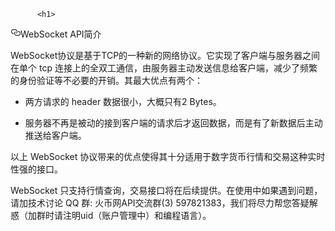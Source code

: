 
          <h1>
<a id="user-content-websocket-api简介" class="anchor" href="#websocket-api%E7%AE%80%E4%BB%8B" aria-hidden="true"><svg class="octicon octicon-link" viewBox="0 0 16 16" version="1.1" width="16" height="16" aria-hidden="true"><path fill-rule="evenodd" d="M4 9h1v1H4c-1.5 0-3-1.69-3-3.5S2.55 3 4 3h4c1.45 0 3 1.69 3 3.5 0 1.41-.91 2.72-2 3.25V8.59c.58-.45 1-1.27 1-2.09C10 5.22 8.98 4 8 4H4c-.98 0-2 1.22-2 2.5S3 9 4 9zm9-3h-1v1h1c1 0 2 1.22 2 2.5S13.98 12 13 12H9c-.98 0-2-1.22-2-2.5 0-.83.42-1.64 1-2.09V6.25c-1.09.53-2 1.84-2 3.25C6 11.31 7.55 13 9 13h4c1.45 0 3-1.69 3-3.5S14.5 6 13 6z"></path></svg></a>WebSocket API简介</h1>
<p>WebSocket协议是基于TCP的一种新的网络协议。它实现了客户端与服务器之间在单个 tcp 连接上的全双工通信，由服务器主动发送信息给客户端，减少了频繁的身份验证等不必要的开销。其最大优点有两个：</p>
<ul>
<li>
<p>两方请求的 header 数据很小，大概只有2 Bytes。</p>
</li>
<li>
<p>服务器不再是被动的接到客户端的请求后才返回数据，而是有了新数据后主动推送给客户端。</p>
</li>
</ul>
<p>以上 WebSocket 协议带来的优点使得其十分适用于数字货币行情和交易这种实时性强的接口。</p>
<p>WebSocket 只支持行情查询，交易接口将在后续提供。在使用中如果遇到问题，请加技术讨论 QQ 群: 火币网API交流群(3) 597821383，我们将尽力帮您答疑解惑（加群时请注明uid（账户管理中）和编程语言）。</p>

        